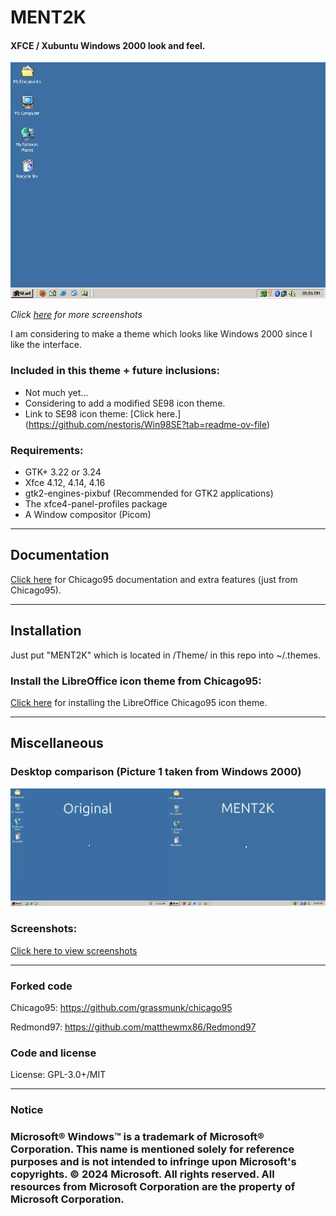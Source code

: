 # MENT2K
#### XFCE / Xubuntu Windows 2000 look and feel.

<p align="center">
<img src="Screenshots/MENT2K-screenshot.png" alt="Desktop"/>
</p>

*Click [here](Screenshots/SCREENSHOTS.md) for more screenshots*

I am considering to make a theme which looks like Windows 2000 since I like the interface.

### Included in this theme + future inclusions:

- Not much yet...
- Considering to add a modified SE98 icon theme.
- Link to SE98 icon theme: [Click here.] (https://github.com/nestoris/Win98SE?tab=readme-ov-file)

### Requirements:

- GTK+ 3.22 or 3.24
- Xfce 4.12, 4.14, 4.16
- gtk2-engines-pixbuf (Recommended for GTK2 applications)
- The xfce4-panel-profiles package
- A Window compositor (Picom)

-----

## Documentation

[Click here](INSTALL.md) for Chicago95 documentation and extra features (just from Chicago95).

-----

## Installation

Just put "MENT2K" which is located in /Theme/ in this repo into ~/.themes.

### Install the LibreOffice icon theme from Chicago95:
[Click here](https://github.com/grassmunk/Chicago95/blob/master/Extras/libreoffice-chicago95-iconset/README.md) for installing the LibreOffice Chicago95 icon theme.

----
## Miscellaneous

### Desktop comparison (Picture 1 taken from Windows 2000)
<img src="Screenshots/Comparison.png" alt="Desktop comp"/>

### Screenshots:
[Click here to view screenshots](Screenshots/SCREENSHOTS.md)

----
### Forked code
Chicago95: https://github.com/grassmunk/chicago95

Redmond97: https://github.com/matthewmx86/Redmond97
### Code and license
License: GPL-3.0+/MIT

[obs-repo]: https://software.opensuse.org//download.html?project=home%3Abgstack15%3AChicago95&package=chicago95-theme-all

----
### Notice
### Microsoft® Windows™ is a trademark of Microsoft® Corporation. This name is mentioned solely for reference purposes and is not intended to infringe upon Microsoft's copyrights. © 2024 Microsoft. All rights reserved. All resources from Microsoft Corporation are the property of Microsoft Corporation.
